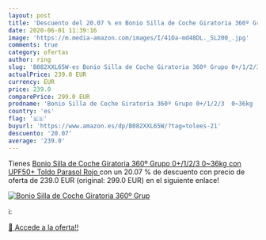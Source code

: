 ```yaml
---
layout: post
title: 'Descuento del 20.07 % en Bonio Silla de Coche Giratoria 360º Grup'
date: 2020-06-01 11:39:16
image: 'https://m.media-amazon.com/images/I/41Oa-md48DL._SL200_.jpg'
comments: true
category: ofertas
author: ring
slug: 'B082XXL65W-es Bonio Silla de Coche Giratoria 360º Grupo 0+/1/2/3  0~36kg  con UPF50+ Toldo Parasol  Rojo '
actualPrice: 239.0 EUR
currency: EUR
price: 239.0
comparePrice: 299.0 EUR
prodname: 'Bonio Silla de Coche Giratoria 360º Grupo 0+/1/2/3  0~36kg  con UPF50+ Toldo Parasol  Rojo '
country: 'es'
flag: '🇪🇸'
buyurl: 'https://www.amazon.es/dp/B082XXL65W/?tag=tolees-21'
descuento: '20.07'
average: '239.0'
---
```


Tienes [Bonio Silla de Coche Giratoria 360º Grupo 0+/1/2/3  0~36kg  con UPF50+ Toldo Parasol  Rojo ](https://www.amazon.es/dp/B082XXL65W/?tag=tolees-21) con un 20.07 % de descuento con precio de oferta de 239.0 EUR (original: 299.0 EUR) en el siguiente enlace!

[![Bonio Silla de Coche Giratoria 360º Grup](https://m.media-amazon.com/images/I/41Oa-md48DL._SL200_.jpg)](https://www.amazon.es/dp/B082XXL65W/?tag=tolees-21)

ℹ️:


[🛒 Accede a la oferta!!](https://www.amazon.es/dp/B082XXL65W/?tag=tolees-21)
